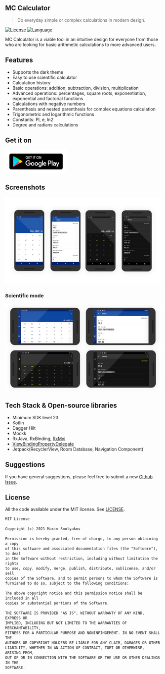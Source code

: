 ## MC Calculator
> Do everyday simple or complex calculations in modern design.

[![License](https://img.shields.io/badge/license-MIT-green.svg)](LICENSE.md)
[![Language](https://img.shields.io/badge/language%3A-Kotlin-blue)](https://kotlinlang.org)

MC Calculator is a viable tool in an intuitive design for everyone from those who are looking for 
basic arithmetic calculations to more advanced users.

## Features
- Supports the dark theme
- Easy to use scientific calculator
- Calculation history
- Basic operations: addition, subtraction, division, multiplication
- Advanced operations: percentages, square roots, exponentiation, exponential and factorial functions
- Calculations with negative numbers
- Parenthesis and nested parenthesis for complex equations calculation
- Trigonometric and logarithmic functions
- Constants: PI, e, ln2
- Degree and radians calculations

## Get it on

[<img src="google-play-badge.png" width="200"/>](https://play.google.com/store/apps/details?id=com.maximcode.mccalculator)

## Screenshots

![Example screenshot](screenshot.png)

### Scientific mode

![Example screenshot](screenshot_land.png)


## Tech Stack & Open-source libraries

- Minimum SDK level 23
- Kotlin
- Dagger Hilt
- Mockk
- RxJava, RxBinding, [RxMvi](https://github.com/merklol/RxMvi)
- [ViewBindingPropertyDelegate](https://github.com/kirich1409/ViewBindingPropertyDelegate)
- Jetpack(RecyclerView, Room Database, Navigation Component)


## Suggestions

If you have general suggestions, please feel free to submit a new 
[Github issue](https://github.com/merklol/MC-Calculator/issues/new).


## License

All the code available under the MIT license. See [LICENSE](LICENSE.md).
```
MIT License

Copyright (c) 2021 Maxim Smolyakov

Permission is hereby granted, free of charge, to any person obtaining a copy
of this software and associated documentation files (the "Software"), to deal
in the Software without restriction, including without limitation the rights
to use, copy, modify, merge, publish, distribute, sublicense, and/or sell
copies of the Software, and to permit persons to whom the Software is
furnished to do so, subject to the following conditions:

The above copyright notice and this permission notice shall be included in all
copies or substantial portions of the Software.

THE SOFTWARE IS PROVIDED "AS IS", WITHOUT WARRANTY OF ANY KIND, EXPRESS OR
IMPLIED, INCLUDING BUT NOT LIMITED TO THE WARRANTIES OF MERCHANTABILITY,
FITNESS FOR A PARTICULAR PURPOSE AND NONINFINGEMENT. IN NO EVENT SHALL THE
AUTHORS OR COPYRIGHT HOLDERS BE LIABLE FOR ANY CLAIM, DAMAGES OR OTHER
LIABILITY, WHETHER IN AN ACTION OF CONTRACT, TORT OR OTHERWISE, ARISING FROM,
OUT OF OR IN CONNECTION WITH THE SOFTWARE OR THE USE OR OTHER DEALINGS IN THE
SOFTWARE.
```